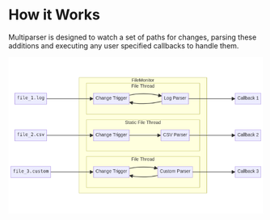 # How it Works

Multiparser is designed to watch a set of paths for changes, parsing these additions and executing any user specified callbacks to handle them.

![](media/flowchart.png)
